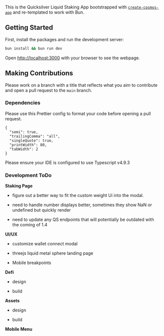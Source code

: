 This is the Quicksilver Liquid Staking App bootstrapped with [`create-cosmos-app`](https://github.com/cosmology-tech/create-cosmos-app) and re-templated to work with Bun.

## Getting Started

First, install the packages and run the development server:

```bash
bun install && bun run dev
```

Open [http://localhost:3000](http://localhost:3000) with your browser to see the webpage.

## Making Contributions

Please work on a branch with a title that reflects what you aim to contribute and open a pull request to the `main` branch.

### Dependencies

Please use this Prettier config to format your code before opening a pull request.

```
{
  "semi": true,
  "trailingComma": "all",
  "singleQuote": true,
  "printWidth": 80,
  "tabWidth": 2
}

```

Please ensure your IDE is configured to use Typescript v4.9.3

### Development ToDo

**Staking Page**

- figure out a better way to fit the custom weight Ui into the modal.

- need to handle number displays better, sometimes they show NaN or undefined but quickly render

- need to update any QS endpoints that will potentially be outdated with the coming of 1.4

**UI/UX**

- customize wallet connect modal

- threejs liquid metal sphere landing page

- Mobile breakpoints

**Defi**

- design

- build

**Assets**

- design

- build

**Mobile Menu**
